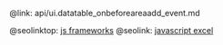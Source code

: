 @link: api/ui.datatable_onbeforeareaadd_event.md

@seolinktop: [js frameworks](https://webix.com)
@seolink: [javascript excel](https://webix.com/widget/excel_viewer/)